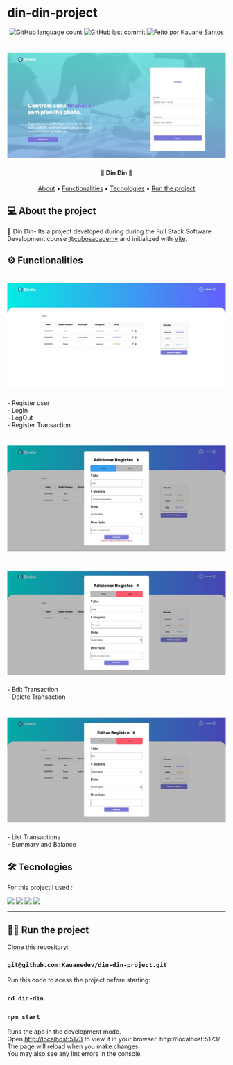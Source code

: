 # din-din-project
<p align="center">
  <img alt="GitHub language count" src="https://img.shields.io/github/languages/count/Kauanedev/din-din-project?color=%2304D361">
  
  <a href="https://github.com/Kauanedev/din-din-project/commits/main">
    <img alt="GitHub last commit" src="https://img.shields.io/github/last-commit/Kauanedev/din-din-project">
  </a>

   <a href="https://Kauanedev/">
    <img alt="Feito por Kauane Santos" src="https://img.shields.io/badge/feito-por%20Kauanedev-D818A5">
   </a>
</p>

<h1 align="center">
    <img alt="Home Page" title="#HOME PAGE" src="din-din/src/assets/loginPage.jpg" />
</h1>

<h4 align="center"> 
🤑 Din Din 🤑
</h4>

<p align="center">
 <a href="#about">About</a> •
 <a href="#functionalities">Functionalities</a> •
 <a href="#tecnologies">Tecnologies</a> •
  <a href="#run">Run the project</a>
</p>

## 💻 About the project
<p id="about">
💸 Din Din- Its a project developed during during the Full Stack Software Development course <a href="https://github.com/cubos-academy" target="_blank">@cubosacademy</a> 
  and initialized with <a href="https://vitejs.dev/" target="_blank">Vite</a>.
</p>

## ⚙️ Functionalities

<p id="functionalities" align="center"></p>    
<h1 align="center">
   <img alt="Home Page" title="#HOME PAGE" src="din-din/src/assets/homePage.jpg" />
</h1>
-  Register user</br>
-  LogIn</br>
-  LogOut</br>
-  Register Transaction
<h1 align="center">
   <img alt="Home Page" title="#HOME PAGE" src="din-din/src/assets/addRegistroEntrada.jpg" />
</h1>
<h1 align="center">
   <img alt="Home Page" title="#HOME PAGE" src="din-din/src/assets/addRegistroSaida.jpg" />
</h1>
-  Edit Transaction</br>
-  Delete Transaction
<h1 align="center">
   <img alt="Home Page" title="#HOME PAGE" src="din-din/src/assets/editRegistro.jpg" />
</h1>
-  List Transactions</br>
-  Summary and Balance

## 🛠 Tecnologies
<p id="tecnologies">
For this project I used :	
</p>

<img src='https://img.shields.io/badge/React-20232A?style=for-the-badge&logo=react&logoColor=61DAFB'>
<img src = "https://img.shields.io/badge/JavaScript-323330?style=for-the-badge&logo=javascript&logoColor=F7DF1E"/>	
<img src='https://img.shields.io/badge/CSS3-1572B6?style=for-the-badge&logo=css3&logoColor=white'>
<img src= "https://img.shields.io/badge/HTML5-E34F26?style=for-the-badge&logo=html5&logoColor=white"/>

<hr>

## 🏃‍♀️ Run the project
<p id="run">
 Clone this repository:
</p>


### `git@github.com:Kauanedev/din-din-project.git`

Run this code to acess the project before starting:
### `cd din-din`

### `npm start`

Runs the app in the development mode.\
Open [http://localhost:5173]([http://localhost:3000](http://localhost:5173)) to view it in your browser.
http://localhost:5173/
The page will reload when you make changes.\
You may also see any lint errors in the console.


